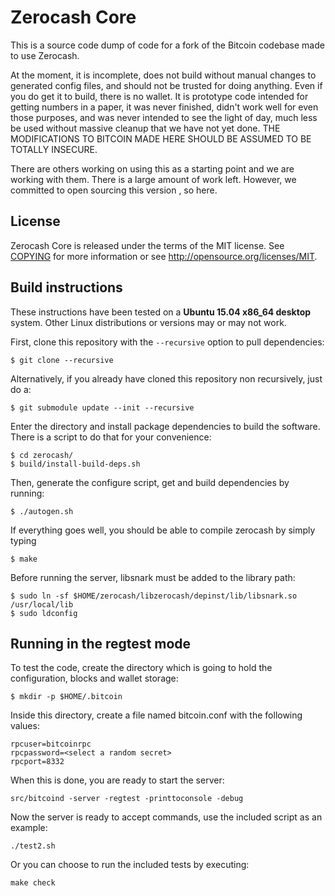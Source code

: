 Zerocash Core
=====================================

This is a source code dump of code for a fork of the Bitcoin codebase made to use Zerocash.

At the moment, it is incomplete, does not build without manual changes to generated config files,  and should not be trusted for doing anything. Even if you do get it to build, there is no wallet.  It is prototype code intended for getting numbers in a paper, it was never finished, didn't work well for even those purposes, and was never intended to see the light of day, much less be used without massive cleanup that we have not yet done.  THE MODIFICATIONS TO BITCOIN MADE HERE SHOULD BE ASSUMED TO BE TOTALLY INSECURE.

There are others working on using this as a starting point and we are working with them. There is a large amount of work left.  However, we committed to open sourcing this version , so here.


License
-------

Zerocash Core is released under the terms of the MIT license. See [COPYING](COPYING) for more
information or see http://opensource.org/licenses/MIT.


## Build instructions

These instructions have been tested on a **Ubuntu 15.04 x86_64 desktop**
system. Other Linux distributions or versions may or may not work.

First, clone this repository with the `--recursive` option to pull
dependencies:

    $ git clone --recursive

Alternatively, if you already have cloned this repository non recursively, just
do a:

    $ git submodule update --init --recursive

Enter the directory and install package dependencies to build the software.
There is a script to do that for your convenience:

    $ cd zerocash/
    $ build/install-build-deps.sh

Then, generate the configure script, get and build dependencies by running:

    $ ./autogen.sh

If everything goes well, you should be able to compile zerocash by simply
typing

    $ make

Before running the server, libsnark must be added to the library path:

    $ sudo ln -sf $HOME/zerocash/libzerocash/depinst/lib/libsnark.so /usr/local/lib
    $ sudo ldconfig

## Running in the regtest mode

To test the code, create the directory which is going to hold the
configuration, blocks and wallet storage:

    $ mkdir -p $HOME/.bitcoin

Inside this directory, create a file named bitcoin.conf with the following
values:

    rpcuser=bitcoinrpc
    rpcpassword=<select a random secret>
    rpcport=8332

When this is done, you are ready to start the server:

    src/bitcoind -server -regtest -printtoconsole -debug

Now the server is ready to accept commands, use the included script as an
example:

    ./test2.sh

Or you can choose to run the included tests by executing:

    make check

